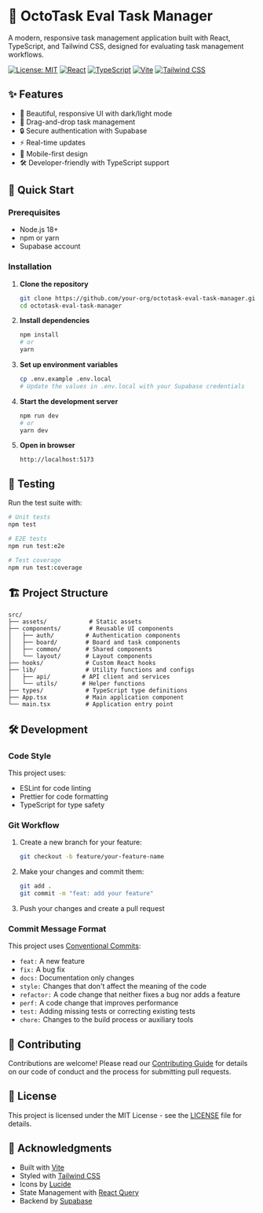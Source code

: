 # 🚀 OctoTask Eval Task Manager

A modern, responsive task management application built with React, TypeScript, and Tailwind CSS, designed for evaluating task management workflows.

[![License: MIT](https://img.shields.io/badge/License-MIT-yellow.svg)](https://opensource.org/licenses/MIT)
[![React](https://img.shields.io/badge/React-18.2.0-61DAFB?logo=react)](https://reactjs.org/)
[![TypeScript](https://img.shields.io/badge/TypeScript-5.0.0-3178C6?logo=typescript)](https://www.typescriptlang.org/)
[![Vite](https://img.shields.io/badge/Vite-5.0.0-646CFF?logo=vite)](https://vitejs.dev/)
[![Tailwind CSS](https://img.shields.io/badge/Tailwind_CSS-3.4.1-06B6D4?logo=tailwind-css)](https://tailwindcss.com/)

## ✨ Features

- 🎨 Beautiful, responsive UI with dark/light mode
- 🧩 Drag-and-drop task management
- 🔒 Secure authentication with Supabase
- ⚡ Real-time updates
- 📱 Mobile-first design
- 🛠 Developer-friendly with TypeScript support

## 🚀 Quick Start

### Prerequisites

- Node.js 18+
- npm or yarn
- Supabase account

### Installation

1. **Clone the repository**
   ```bash
   git clone https://github.com/your-org/octotask-eval-task-manager.git
   cd octotask-eval-task-manager
   ```

2. **Install dependencies**
   ```bash
   npm install
   # or
   yarn
   ```

3. **Set up environment variables**
   ```bash
   cp .env.example .env.local
   # Update the values in .env.local with your Supabase credentials
   ```

4. **Start the development server**
   ```bash
   npm run dev
   # or
   yarn dev
   ```

5. **Open in browser**
   ```
   http://localhost:5173
   ```

## 🧪 Testing

Run the test suite with:

```bash
# Unit tests
npm test

# E2E tests
npm run test:e2e

# Test coverage
npm run test:coverage
```

## 🏗 Project Structure

```
src/
├── assets/            # Static assets
├── components/        # Reusable UI components
│   ├── auth/         # Authentication components
│   ├── board/        # Board and task components
│   ├── common/       # Shared components
│   └── layout/       # Layout components
├── hooks/            # Custom React hooks
├── lib/              # Utility functions and configs
│   ├── api/         # API client and services
│   └── utils/       # Helper functions
├── types/            # TypeScript type definitions
├── App.tsx           # Main application component
└── main.tsx          # Application entry point
```

## 🛠 Development

### Code Style

This project uses:
- ESLint for code linting
- Prettier for code formatting
- TypeScript for type safety

### Git Workflow

1. Create a new branch for your feature:
   ```bash
   git checkout -b feature/your-feature-name
   ```

2. Make your changes and commit them:
   ```bash
   git add .
   git commit -m "feat: add your feature"
   ```

3. Push your changes and create a pull request

### Commit Message Format

This project uses [Conventional Commits](https://www.conventionalcommits.org/):

- `feat:` A new feature
- `fix:` A bug fix
- `docs:` Documentation only changes
- `style:` Changes that don't affect the meaning of the code
- `refactor:` A code change that neither fixes a bug nor adds a feature
- `perf:` A code change that improves performance
- `test:` Adding missing tests or correcting existing tests
- `chore:` Changes to the build process or auxiliary tools

## 🤝 Contributing

Contributions are welcome! Please read our [Contributing Guide](CONTRIBUTING.md) for details on our code of conduct and the process for submitting pull requests.

## 📝 License

This project is licensed under the MIT License - see the [LICENSE](LICENSE) file for details.

## 🙏 Acknowledgments

- Built with [Vite](https://vitejs.dev/)
- Styled with [Tailwind CSS](https://tailwindcss.com/)
- Icons by [Lucide](https://lucide.dev/)
- State Management with [React Query](https://tanstack.com/query)
- Backend by [Supabase](https://supabase.com/)
